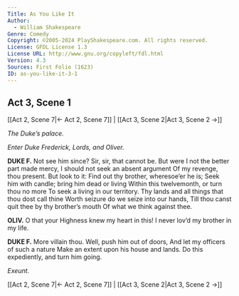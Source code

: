 ```yaml
---
Title: As You Like It
Author: 
  - William Shakespeare
Genre: Comedy
Copyright: ©2005-2024 PlayShakespeare.com. All rights reserved.
License: GFDL License 1.3
License URL: http://www.gnu.org/copyleft/fdl.html
Version: 4.3
Sources: First Folio (1623)
ID: as-you-like-it-3-1
---
```


## Act 3, Scene 1
[[Act 2, Scene 7|← Act 2, Scene 7]] | [[Act 3, Scene 2|Act 3, Scene 2 →]]

*The Duke’s palace.*

*Enter Duke Frederick, Lords, and Oliver.*

**DUKE F.**
Not see him since? Sir, sir, that cannot be.
But were I not the better part made mercy,
I should not seek an absent argument
Of my revenge, thou present. But look to it:
Find out thy brother, wheresoe’er he is;
Seek him with candle; bring him dead or living
Within this twelvemonth, or turn thou no more
To seek a living in our territory.
Thy lands and all things that thou dost call thine
Worth seizure do we seize into our hands,
Till thou canst quit thee by thy brother’s mouth
Of what we think against thee.

**OLIV.**
O that your Highness knew my heart in this!
I never lov’d my brother in my life.

**DUKE F.**
More villain thou. Well, push him out of doors,
And let my officers of such a nature
Make an extent upon his house and lands.
Do this expediently, and turn him going.

*Exeunt.*

[[Act 2, Scene 7|← Act 2, Scene 7]] | [[Act 3, Scene 2|Act 3, Scene 2 →]]